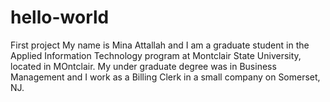 # hello-world
First project
My name is Mina Attallah and I am a graduate student in the Applied Information Technology program at Montclair State University, located in MOntclair. My under graduate degree was in Business Management and I work as a Billing Clerk in a small company on Somerset, NJ.

